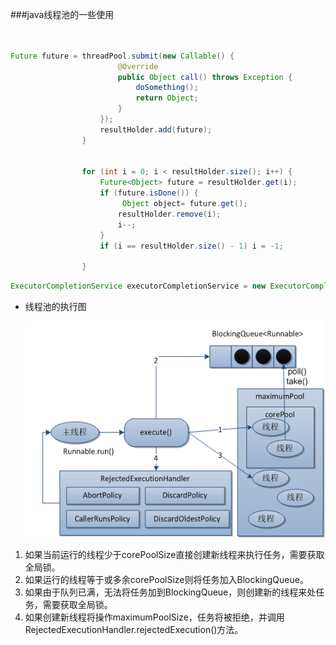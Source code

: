 ###java线程池的一些使用

```java


Future future = threadPool.submit(new Callable() {
                        @Override
                        public Object call() throws Exception {
                            doSomething();
                            return Object;
                        }
                    });
                    resultHolder.add(future);
                }


                for (int i = 0; i < resultHolder.size(); i++) {
                    Future<Object> future = resultHolder.get(i);
                    if (future.isDone()) {
                         Object object= future.get();
                        resultHolder.remove(i);
                        i--;
                    }
                    if (i == resultHolder.size() - 1) i = -1;

                }

```

```java
ExecutorCompletionService executorCompletionService = new ExecutorCompletionService(threadPool);

```

* 线程池的执行图

    ![threadPool](/images/threadPool.png)

1. 如果当前运行的线程少于corePoolSize直接创建新线程来执行任务，需要获取全局锁。
2. 如果运行的线程等于或多余corePoolSize则将任务加入BlockingQueue。
3. 如果由于队列已满，无法将任务加到BlockingQueue，则创建新的线程来处任务，需要获取全局锁。
4. 如果创建新线程将操作maximumPoolSize，任务将被拒绝，并调用RejectedExecutionHandler.rejectedExecution()方法。
